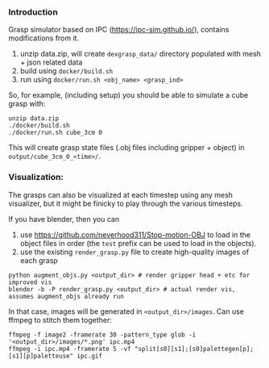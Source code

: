 ### Introduction
Grasp simulator based on IPC (https://ipc-sim.github.io/), contains modifications from it.

1. unzip data.zip, will create `dexgrasp_data/` directory populated with mesh + json related data
2. build using `docker/build.sh`
3. run using `docker/run.sh <obj_name> <grasp_ind>`

So, for example, (including setup) you should be able to simulate a cube grasp with:
```
unzip data.zip
./docker/build.sh
./docker/run.sh cube_3cm 0
```
This will create grasp state files (.obj files including gripper + object) in `output/cube_3cm_0_<time>/`.

### Visualization:
The grasps can also be visualized at each timestep using any mesh visualizer, but it might be finicky to play through the various timesteps. 

If you have blender, then you can
1) use https://github.com/neverhood311/Stop-motion-OBJ to load in the object files in order 
(the `test` prefix can be used to load in the objects). 
2) use the existing `render_grasp.py` file to create high-quality images of each grasp 
```
python augment_objs.py <output_dir> # render gripper head + etc for improved vis
blender -b -P render_grasp.py <output_dir> # actual render vis, assumes augment_objs already run
```
In that case, images will be generated in `<output_dir>/images`. 
Can use ffmpeg to stitch them together:
```
ffmpeg -f image2 -framerate 30 -pattern_type glob -i '<output_dir>/images/*.png' ipc.mp4
ffmpeg -i ipc.mp4 -framerate 5 -vf "split[s0][s1];[s0]palettegen[p];[s1][p]paletteuse" ipc.gif
```

